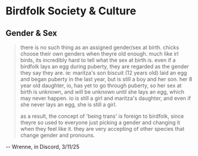 # Birdfolk Society & Culture
## Gender & Sex
> there is no such thing as an assigned gender/sex at birth. chicks choose their own genders when theyre old enough. much like irl birds, its incredibly hard to tell what the sex at birth is. even if a birdfolk lays an egg during puberty, they are regarded as the gender they say they are. ie: maritza's son biscuit (12 years old) laid an egg and began puberty in the last year, but is still a boy and her son. her 8 year old daughter, io, has yet to go through puberty, so her sex at birth is unknown, and will be unknown until she lays an egg, which may never happen. io is still a girl and maritza's daughter, and even if she never lays an egg, she is still a girl.
> 
>as a result, the concept of 'being trans' is foreign to birdfolk, since theyre so used to everyone just picking a gender and changing it when they feel like it. they are very accepting of other species that change gender and pronouns. 
>
-- Wrenne, in Discord, 3/11/25

